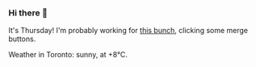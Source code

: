 ### Hi there :wave:

It's Thursday! I'm probably working for [this bunch](https://github.com/kohofinancial), clicking some merge buttons.

Weather in Toronto: sunny, at +8°C.
